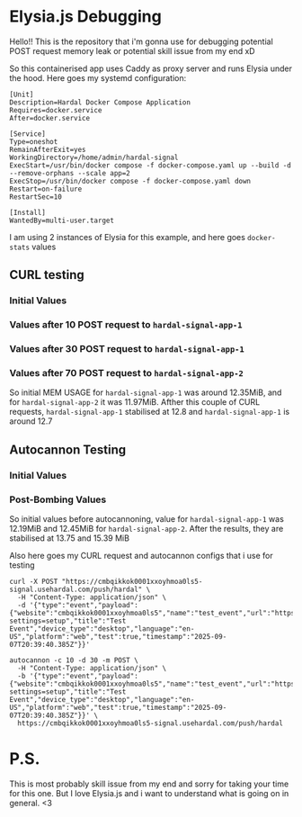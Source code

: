 
# Elysia.js Debugging




Hello!!
This is the repository that i'm gonna use for debugging potential POST request memory leak or potential skill issue from my end xD




So this containerised app uses Caddy as proxy server and runs Elysia under the hood. Here goes my systemd configuration:

```
[Unit]
Description=Hardal Docker Compose Application
Requires=docker.service
After=docker.service

[Service]
Type=oneshot
RemainAfterExit=yes
WorkingDirectory=/home/admin/hardal-signal
ExecStart=/usr/bin/docker compose -f docker-compose.yaml up --build -d --remove-orphans --scale app=2
ExecStop=/usr/bin/docker compose -f docker-compose.yaml down
Restart=on-failure
RestartSec=10

[Install]
WantedBy=multi-user.target
```

I am using 2 instances of Elysia for this example, and here goes `docker-stats` values




## CURL testing

### Initial Values


### Values after 10 POST request to `hardal-signal-app-1`


### Values after 30 POST request to `hardal-signal-app-1`


### Values after 70 POST request to `hardal-signal-app-2`



So initial MEM USAGE for `hardal-signal-app-1` was around 12.35MiB, and for `hardal-signal-app-2` it was 11.97MiB. Afther this couple of CURL requests, `hardal-signal-app-1` stabilised at 12.8 and `hardal-signal-app-1` is around 12.7


## Autocannon Testing

### Initial Values


### Post-Bombing Values



So initial values before autocannoning, value for `hardal-signal-app-1` was 12.19MiB and 12.45MiB for `hardal-signal-app-2`. After the results, they are stabilised at 13.75 and 15.39 MiB

Also here goes my CURL request and autocannon configs that i use for testing

```
curl -X POST "https://cmbqikkok0001xxoyhmoa0ls5-signal.usehardal.com/push/hardal" \
  -H "Content-Type: application/json" \
  -d '{"type":"event","payload":{"website":"cmbqikkok0001xxoyhmoa0ls5","name":"test_event","url":"https://app.usehardal.com/signals/cmbqikkok0001xxoyhmoa0ls5?settings=setup","title":"Test Event","device_type":"desktop","language":"en-US","platform":"web","test":true,"timestamp":"2025-09-07T20:39:40.385Z"}}'
```


```
autocannon -c 10 -d 30 -m POST \
  -H "Content-Type: application/json" \
  -b '{"type":"event","payload":{"website":"cmbqikkok0001xxoyhmoa0ls5","name":"test_event","url":"https://app.usehardal.com/signals/cmbqikkok0001xxoyhmoa0ls5?settings=setup","title":"Test Event","device_type":"desktop","language":"en-US","platform":"web","test":true,"timestamp":"2025-09-07T20:39:40.385Z"}}' \
  https://cmbqikkok0001xxoyhmoa0ls5-signal.usehardal.com/push/hardal
```


# P.S.

This is most probably skill issue from my end and sorry for taking your time for this one. But I love Elysia.js and i want to understand what is going on in general.
<3
